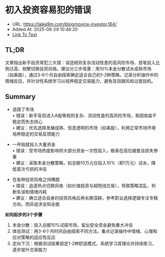 # 初入投资容易犯的错误
- URL: https://laike9m.com/blog/novice-investor,164/
- Added At: 2025-06-29 10:46:20
- [Link To Text](2025-06-29-初入投资容易犯的错误_raw.md)

## TL;DR


文章指出新手投资常犯三大错：误选规则复杂流动性差的高风险市场、首笔投入比例过高、频繁切换投资风格。建议分三步改善：用10%本金分散试水成熟市场（如美股），通过3-6个月自由探索确定适合自己的1-2种策略，记录分析操作中的情绪反应，并针对性系统学习以培养稳定交易能力，避免盲目跟风和过度投机。

## Summary


- 选错了市场  
  • 错误：新手盲目进入A股等规则复杂、流动性差的高风险市场，易因收益不稳定而失去信心  
  • 建议：优先选择发展成熟、信息透明的市场（如美股），利用正常市场环境培养稳定的交易反馈能力  

- 一开始就投入大量资金  
  • 错误：受市场热度影响将大部分资金一次性投入，极易在高位被套且损失惨重  
  • 建议：采取本金分散策略，如总额10万元仅投入10%（即1万元）试水，降低首次亏损的冲击  

- 在各种投资风格之间横跳  
  • 错误：追逐热点切换风格（如价值投资与超短线交易），导致策略混乱、判断失误和情绪内耗  
  • 建议：确立适合自身的投资风格后再长期深耕，参考职业选择逻辑专注专精方向，而非追求全知全能  

**如何起步的3个步骤**  
1. 本金分散：投入总额10%试探市场，留出安全资金避免重大冲击  
2. 体验测试：用3-6个月时间自由探索不同方法，重点记录操作中情绪、心理和应对策略的适应性反应  
3. 定向下沉：根据测试结果锁定1-2种舒适模式，系统学习其理论并持续练习，逐步提升交易能力
